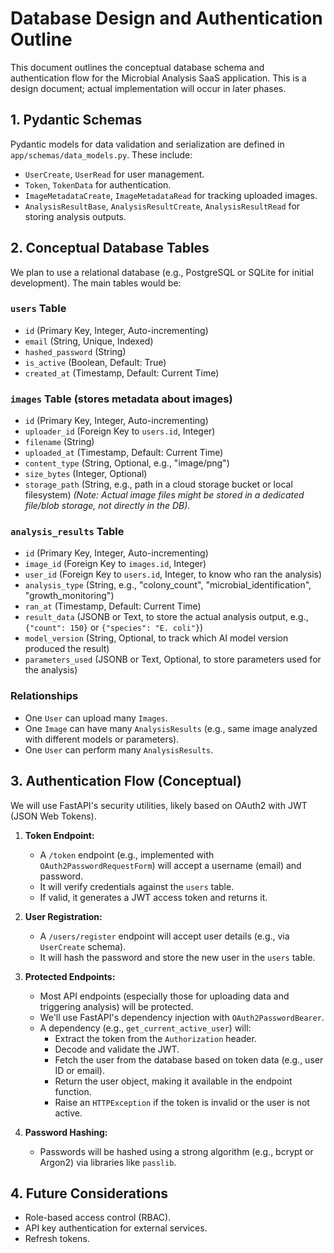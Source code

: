 # Database Design and Authentication Outline

This document outlines the conceptual database schema and authentication flow for the Microbial Analysis SaaS application. 
This is a design document; actual implementation will occur in later phases.

## 1. Pydantic Schemas

Pydantic models for data validation and serialization are defined in `app/schemas/data_models.py`. These include:
- `UserCreate`, `UserRead` for user management.
- `Token`, `TokenData` for authentication.
- `ImageMetadataCreate`, `ImageMetadataRead` for tracking uploaded images.
- `AnalysisResultBase`, `AnalysisResultCreate`, `AnalysisResultRead` for storing analysis outputs.

## 2. Conceptual Database Tables

We plan to use a relational database (e.g., PostgreSQL or SQLite for initial development). The main tables would be:

### `users` Table
- `id` (Primary Key, Integer, Auto-incrementing)
- `email` (String, Unique, Indexed)
- `hashed_password` (String)
- `is_active` (Boolean, Default: True)
- `created_at` (Timestamp, Default: Current Time)

### `images` Table (stores metadata about images)
- `id` (Primary Key, Integer, Auto-incrementing)
- `uploader_id` (Foreign Key to `users.id`, Integer)
- `filename` (String)
- `uploaded_at` (Timestamp, Default: Current Time)
- `content_type` (String, Optional, e.g., "image/png")
- `size_bytes` (Integer, Optional)
- `storage_path` (String, e.g., path in a cloud storage bucket or local filesystem) 
  *(Note: Actual image files might be stored in a dedicated file/blob storage, not directly in the DB).*

### `analysis_results` Table
- `id` (Primary Key, Integer, Auto-incrementing)
- `image_id` (Foreign Key to `images.id`, Integer)
- `user_id` (Foreign Key to `users.id`, Integer, to know who ran the analysis)
- `analysis_type` (String, e.g., "colony_count", "microbial_identification", "growth_monitoring")
- `ran_at` (Timestamp, Default: Current Time)
- `result_data` (JSONB or Text, to store the actual analysis output, e.g., `{"count": 150}` or `{"species": "E. coli"}`)
- `model_version` (String, Optional, to track which AI model version produced the result)
- `parameters_used` (JSONB or Text, Optional, to store parameters used for the analysis)

### Relationships
- One `User` can upload many `Images`.
- One `Image` can have many `AnalysisResults` (e.g., same image analyzed with different models or parameters).
- One `User` can perform many `AnalysisResults`.

## 3. Authentication Flow (Conceptual)

We will use FastAPI's security utilities, likely based on OAuth2 with JWT (JSON Web Tokens).

1.  **Token Endpoint:**
    - A `/token` endpoint (e.g., implemented with `OAuth2PasswordRequestForm`) will accept a username (email) and password.
    - It will verify credentials against the `users` table.
    - If valid, it generates a JWT access token and returns it.

2.  **User Registration:**
    - A `/users/register` endpoint will accept user details (e.g., via `UserCreate` schema).
    - It will hash the password and store the new user in the `users` table.

3.  **Protected Endpoints:**
    - Most API endpoints (especially those for uploading data and triggering analysis) will be protected.
    - We'll use FastAPI's dependency injection with `OAuth2PasswordBearer`.
    - A dependency (e.g., `get_current_active_user`) will:
        - Extract the token from the `Authorization` header.
        - Decode and validate the JWT.
        - Fetch the user from the database based on token data (e.g., user ID or email).
        - Return the user object, making it available in the endpoint function.
        - Raise an `HTTPException` if the token is invalid or the user is not active.

4.  **Password Hashing:**
    - Passwords will be hashed using a strong algorithm (e.g., bcrypt or Argon2) via libraries like `passlib`.

## 4. Future Considerations
- Role-based access control (RBAC).
- API key authentication for external services.
- Refresh tokens.
